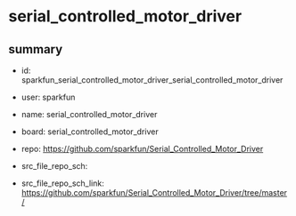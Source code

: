 # serial_controlled_motor_driver
 
## summary 
* id: sparkfun_serial_controlled_motor_driver_serial_controlled_motor_driver
* user: sparkfun
* name: serial_controlled_motor_driver
* board: serial_controlled_motor_driver
* repo: https://github.com/sparkfun/Serial_Controlled_Motor_Driver



* src_file_repo_sch: 
* src_file_repo_sch_link: https://github.com/sparkfun/Serial_Controlled_Motor_Driver/tree/master/






